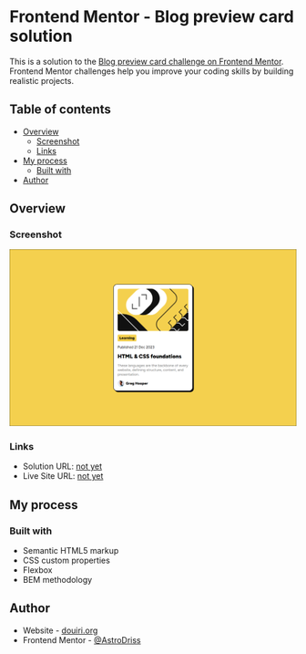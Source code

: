# Frontend Mentor - Blog preview card solution

This is a solution to the [Blog preview card challenge on Frontend Mentor](https://www.frontendmentor.io/challenges/blog-preview-card-ckPaj01IcS). Frontend Mentor challenges help you improve your coding skills by building realistic projects.

## Table of contents

- [Overview](#overview)
  - [Screenshot](#screenshot)
  - [Links](#links)
- [My process](#my-process)
  - [Built with](#built-with)
- [Author](#author)

## Overview

### Screenshot

![](./screenshot.png)

### Links

- Solution URL: [not yet]()
- Live Site URL: [not yet]()

## My process

### Built with

- Semantic HTML5 markup
- CSS custom properties
- Flexbox
- BEM methodology

## Author

- Website - [douiri.org](https://douiri.org)
- Frontend Mentor - [@AstroDriss](https://www.frontendmentor.io/profile/AstroDriss)
